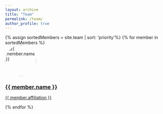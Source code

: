 ```yaml
---
layout: archive
title: "Team"
permalink: /team/
author_profile: true
---
```


<!-- My external stylesheet -->
<link rel="stylesheet" href="{{ base_path }}/assets/css/team.css">

<!-- Display team members -->
<div class="team-members flex-container">
    {% assign sortedMembers = site.team | sort: 'priority'%}
    {% for member in sortedMembers %}
        <div class="team-member">
            <a href="{{ member.url }}" target="_blank" rel="noopener noreferrer">
                <img src="{{ member.image }}" alt="{{ member.name }}" style="border-radius: 50%; width: 100px;">
                <h2 style="font-size: 18px;">{{ member.name }}</h2>
                <p style="font-size: 14px;">{{ member.affiliation }}</p>
            </a>
        </div>
    {% endfor %}
</div>
